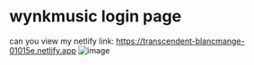 # wynkmusic login page
can you view my netlify link: https://transcendent-blancmange-01015e.netlify.app
![image](https://github.com/Dhileepguru/Portfolio/assets/141471079/8f9d0801-84d1-478d-b7cd-7813a0f7fb1c)

